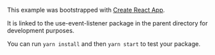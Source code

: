 This example was bootstrapped with [Create React App](https://github.com/facebook/create-react-app).

It is linked to the use-event-listener package in the parent directory for development purposes.

You can run `yarn install` and then `yarn start` to test your package.
